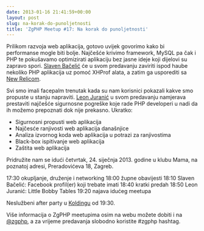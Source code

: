 ```yaml
---
date: 2013-01-16 21:41:59+00:00
layout: post
slug: na-korak-do-punoljetnosti
title: 'ZgPHP Meetup #17: Na korak do punoljetnosti'
---
```


Prilikom razvoja web aplikacija, gotovo uvijek govorimo kako bi performanse mogle biti bolje. Najčešće krivimo framework, MySQL pa čak i PHP te pokušavamo optimizirati aplikaciju bez jasne ideje koji dijelovi su zapravo spori. [Slaven Bačelić](http://twitter.com/sbacelic) će u svom predavanju zaviriti ispod haube nekoliko PHP aplikacija uz pomoć XHProf alata, a zatim ga usporediti sa [New Relicom](https://newrelic.com/).

Svi smo imali facepalm trenutak kada su nam korisnici pokazali kakve smo propuste u stanju napraviti. [Leon Juranić](http://www.defensecode.com/) u svom predavanju namjerava prestaviti najčešće sigurnosne pogreške koje rade PHP developeri u nadi da ih možemo prepoznati dok nije prekasno. Ukratko:
- Sigurnosni propusti web aplikacija
- Najčesće ranjivosti web aplikacija današnjice
- Analiza izvornog koda web aplikacija u potrazi za ranjivostima
- Black-box ispitivanje web aplikacija
- Zaštita web aplikacija

Pridružite nam se idući četvrtak, 24. siječnja 2013. godine u klubu Mama, na poznatoj adresi, Preradovićeva 18, Zagreb.

17:30 okupljanje, druženje i networking
18:00 župne obavijesti
18:10 Slaven Bačelić: Facebook profil(er) koji trebate imati
18:40 kratki predah
18:50 Leon Juranić: Little Bobby Tables
19:20 najava idućeg meetupa

Neslužbeni after party u [Koldingu](http://www.kolding.hr/caffe/) od 19:30.

Više informacija o ZgPHP meetupima osim na webu možete dobiti i na [@zgphp](http://twitter.com/zgphp), a za vrijeme predavanja slobodno koristite #zgphp hashtag.
